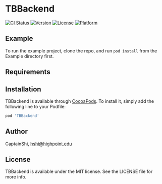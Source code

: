 # TBBackend

[![CI Status](https://img.shields.io/travis/CaptainShi/TBBackend.svg?style=flat)](https://travis-ci.org/CaptainShi/TBBackend)
[![Version](https://img.shields.io/cocoapods/v/TBBackend.svg?style=flat)](https://cocoapods.org/pods/TBBackend)
[![License](https://img.shields.io/cocoapods/l/TBBackend.svg?style=flat)](https://cocoapods.org/pods/TBBackend)
[![Platform](https://img.shields.io/cocoapods/p/TBBackend.svg?style=flat)](https://cocoapods.org/pods/TBBackend)

## Example

To run the example project, clone the repo, and run `pod install` from the Example directory first.

## Requirements

## Installation

TBBackend is available through [CocoaPods](https://cocoapods.org). To install
it, simply add the following line to your Podfile:

```ruby
pod 'TBBackend'
```

## Author

CaptainShi, hshi@highpoint.edu

## License

TBBackend is available under the MIT license. See the LICENSE file for more info.
